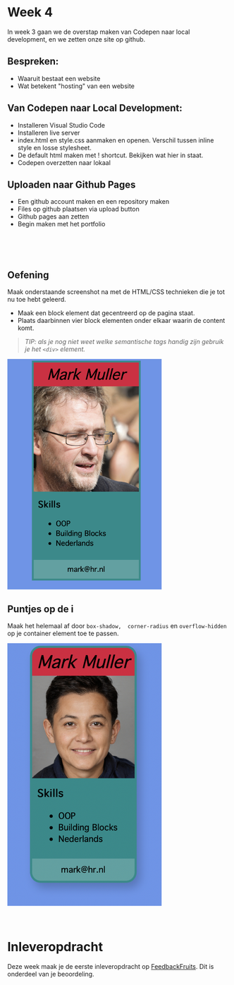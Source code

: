 # Week 4

In week 3 gaan we de overstap maken van Codepen naar local development, en we zetten onze site op github.

## Bespreken:

- Waaruit bestaat een website
- Wat betekent "hosting" van een website

## Van Codepen naar Local Development:

- Installeren Visual Studio Code
- Installeren live server
- index.html en style.css aanmaken en openen. Verschil tussen inline style en losse stylesheet.
- De default html maken met ! shortcut. Bekijken wat hier in staat.
- Codepen overzetten naar lokaal

## Uploaden naar Github Pages

- Een github account maken en een repository maken
- Files op github plaatsen via upload button
- Github pages aan zetten
- Begin maken met het portfolio

<br>
<br>
<br>

## Oefening

Maak onderstaande screenshot na met de HTML/CSS technieken die je tot nu toe hebt geleerd. 

- Maak een block element dat gecentreerd op de pagina staat.
- Plaats daarbinnen vier block elementen onder elkaar waarin de content komt.

> *TIP: als je nog niet weet welke semantische tags handig zijn gebruik je het `<div>` element.*

<img src="./images/week4.png" width="350">

## Puntjes op de i

Maak het helemaal af door `box-shadow, 
corner-radius` en `overflow-hidden` op je container element toe te passen.

<img src="./images/week4-advanced.png" width="350">

<br>
<br>
<br>

# Inleveropdracht

Deze week maak je de eerste inleveropdracht op [FeedbackFruits](https://feedbackfruits.com). Dit is onderdeel van je beoordeling.